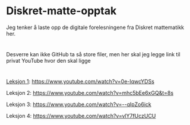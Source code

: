 # Diskret-matte-opptak

Jeg tenker å laste opp de digitale forelesningene fra Diskret mattematikk her.

#

Desverre kan ikke GitHub ta så store filer, men her skal jeg legge link til privat YouTube hvor den skal ligge

#

[Leksjon 1](https://www.youtube.com/watch?v=Q3E7L_RoyTU): https://www.youtube.com/watch?v=0e-IqwcYDSs

Leksjon 2: https://www.youtube.com/watch?v=mhc5bEe6xGQ&t=8s

Leksjon 3: https://www.youtube.com/watch?v=--qIpZo6ick

Leksjon 4: https://www.youtube.com/watch?v=vlY7fUczUCU

